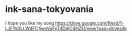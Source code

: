 # ink-sana-tokyovania
I hope you like my song 
https://drive.google.com/file/d/1-LJF1hGLLW4FC1jwoVqFnT4DdjC4HZEI/view?usp=drivesdk
